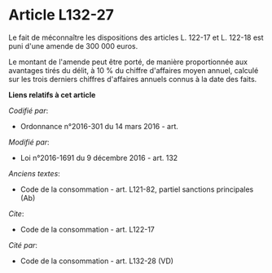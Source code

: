 # Article L132-27

Le fait de méconnaître les dispositions des articles L. 122-17 et L. 122-18 est puni d'une amende de 300 000 euros.

Le montant de l'amende peut être porté, de manière proportionnée aux avantages tirés du délit, à 10 % du chiffre d'affaires
moyen annuel, calculé sur les trois derniers chiffres d'affaires annuels connus à la date des faits.

**Liens relatifs à cet article**

_Codifié par_:

  - Ordonnance n°2016-301 du 14 mars 2016 - art.

_Modifié par_:

  - Loi n°2016-1691 du 9 décembre 2016 - art. 132

_Anciens textes_:

  - Code de la consommation - art. L121-82, partiel sanctions principales  (Ab)

_Cite_:

  - Code de la consommation - art. L122-17

_Cité par_:

  - Code de la consommation - art. L132-28 (VD)
